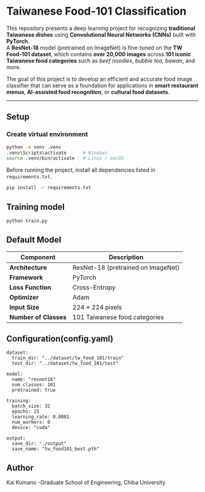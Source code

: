# Taiwanese Food-101 Classification

This repository presents a deep learning project for recognizing **traditional Taiwanese dishes** using **Convolutional Neural Networks (CNNs)** built with **PyTorch**.  
A **ResNet-18** model (pretrained on ImageNet) is fine-tuned on the **TW Food-101 dataset**, which contains **over 20,000 images** across **101 iconic Taiwanese food categories** such as *beef noodles*, *bubble tea*, *bawan*, and more.

The goal of this project is to develop an efficient and accurate food image classifier that can serve as a foundation for applications in **smart restaurant menus**, **AI-assisted food recognition**, or **cultural food datasets**.


---

## Setup

### Create virtual environment
```bash
python -m venv .venv
.venv\Scripts\activate      # Windows
source .venv/bin/activate   # Linux / macOS
```

Before running the project, install all dependencies listed in `requirements.txt`.

```bash
pip install -r requirements.txt

```
## Training model
```bash
python train.py
```

## Default Model

| Component | Description |
|------------|-------------|
| **Architecture** | ResNet-18 (pretrained on ImageNet) |
| **Framework** | PyTorch |
| **Loss Function** | Cross-Entropy |
| **Optimizer** | Adam |
| **Input Size** | 224 × 224 pixels |
| **Number of Classes** | 101 Taiwanese food categories |


## Configuration(config.yaml)
```
dataset:
  train_dir: "../dataset/tw_food_101/train"
  test_dir: "../dataset/tw_food_101/test"

model:
  name: "resnet18"
  num_classes: 101
  pretrained: true

training:
  batch_size: 32
  epochs: 15
  learning_rate: 0.0001
  num_workers: 0
  device: "cuda"

output:
  save_dir: "./output"
  save_name: "tw_food101_best.pth"
```

## Author
Kai Kumano -Graduate School of Engineering, Chiba University










